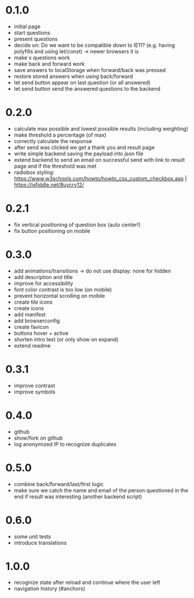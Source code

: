 # 0.1.0
+ initial page
+ start questions
+ present questions
+ decide on: Do we want to be compatible down to IE11? (e.g. having polyfills and using let/const)
    -> newer browsers it is
+ make x questions work
+ make back and forward work
+ save answers to localStorage when forward/back was pressed
+ restore stored answers when using back/forward
+ let send button appear on last question (or all answered)
+ let send button send the answered questions to the backend

# 0.2.0
+ calculate max possible and lowest possible results (including weighting)
+ make threshold a percentage (of max)
+ correctly calculate the response
+ after send was clicked we get a thank you and result page
+ write simple backend saving the payload into json file
+ extend backend to send an email on successful send with link to result page and if the threshold was met
+ radiobox styling: https://www.w3schools.com/howto/howto_css_custom_checkbox.asp | https://jsfiddle.net/8uycrv12/

# 0.2.1
+ fix vertical positioning of question box (auto center!)
+ fix button positioning on mobile

# 0.3.0
+ add animations/transitions -> do not use display: none for hidden
+ add description and title
+ improve for accessibility
+ font color contrast is too low (on mobile)
+ prevent horizontal scrolling on mobile
+ create tile icons
+ create icons
+ add manifest
+ add browserconfig
+ create favicon
+ buttons hover + active
+ shorten intro text (or only show on expand)
+ extend readme

# 0.3.1
+ improve contrast
+ improve symbols

# 0.4.0
+ github
+ show/fork on github
+ log anonymized IP to recognize duplicates

# 0.5.0
- combine back/forward/last/first logic
- make sure we catch the name and email of the person questioned in the end if result was interesting (another backend script)

# 0.6.0
- some unit tests
- introduce translations

# 1.0.0
- recognize state after reload and continue where the user left
- navigation history (#anchors)
